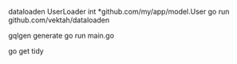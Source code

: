 dataloaden  UserLoader int *github.com/my/app/model.User
go run github.com/vektah/dataloaden


gqlgen generate
go run main.go


go get tidy